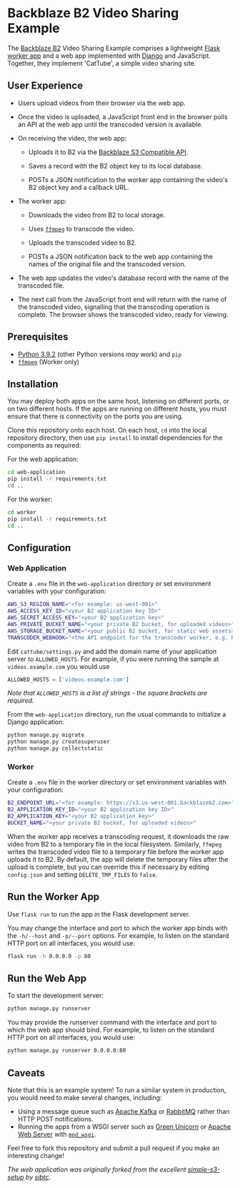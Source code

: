 # Backblaze B2 Video Sharing Example

The [Backblaze B2](https://www.backblaze.com/b2/cloud-storage.html) Video Sharing Example comprises a
lightweight [Flask](https://palletsprojects.com/p/flask/) [worker app](https://github.com/Backblaze-B2-Samples/b2-transcoder-worker)
and a web app implemented with [Django](https://www.djangoproject.com) and JavaScript. Together, they implement 'CatTube', a simple
video sharing site.

## User Experience

* Users upload videos from their browser via the web app.

* Once the video is uploaded, a JavaScript front end in the browser polls an API at the web app until the transcoded
  version is available.

* On receiving the video, the web app:

    * Uploads it to B2 via the [Backblaze S3 Compatible API](https://www.backblaze.com/b2/docs/s3_compatible_api.html).

    * Saves a record with the B2 object key to its local database.

    * POSTs a JSON notification to the worker app containing the video's B2 object key and a callback URL.

* The worker app:

    * Downloads the video from B2 to local storage.

    * Uses [`ffmpeg`](https://www.ffmpeg.org/download.html) to transcode the video.

    * Uploads the transcoded video to B2.

    * POSTs a JSON notification back to the web app containing the names of the original file and the transcoded
      version.

* The web app updates the video's database record with the name of the transcoded file.

* The next call from the JavaScript front end will return with the name of the transcoded video, signalling that the
  transcoding operation is complete. The browser shows the transcoded video, ready for viewing.

## Prerequisites

* [Python 3.9.2](https://www.python.org/downloads/release/python-392/) (other Python versions _may_ work) and `pip`
* [`ffmpeg`](https://www.ffmpeg.org/download.html) (Worker only)

## Installation

You may deploy both apps on the same host, listening on different ports, or on two different hosts. If the apps are running on different hosts, you must ensure that there is connectivity on the ports you are using.

Clone this repository onto each host. On each host, `cd` into the local repository directory, then use `pip install` to install dependencies for the components as required:

For the web application:

```bash
cd web-application
pip install -r requirements.txt
cd ..
```

For the worker:

```bash
cd worker
pip install -r requirements.txt
cd ..
```

## Configuration

### Web Application

Create a `.env` file in the `web-application` directory or set environment variables with your configuration:

```bash
AWS_S3_REGION_NAME="<for example: us-west-001>"
AWS_ACCESS_KEY_ID="<your B2 application key ID>"
AWS_SECRET_ACCESS_KEY="<your B2 application key>"
AWS_PRIVATE_BUCKET_NAME="<your private B2 bucket, for uploaded videos>"
AWS_STORAGE_BUCKET_NAME="<your public B2 bucket, for static web assets>"
TRANSCODER_WEBHOOK="<the API endpoint for the transcoder worker, e.g. http://1.2.3.4:5678/videos>"
```

Edit `cattube/settings.py` and add the domain name of your application server to `ALLOWED_HOSTS`. For example, if you were running the sample at `videos.example.com` you would use

```python
ALLOWED_HOSTS = ['videos.example.com']
```

_Note that `ALLOWED_HOSTS` is a list of strings - the square brackets are required._

From the `web-application` directory, run the usual commands to initialize a Django application:

```bash
python manage.py migrate
python manage.py createsuperuser
python manage.py collectstatic
```

### Worker

Create a `.env` file in the worker directory or set environment variables with your configuration:

```bash
B2_ENDPOINT_URL="<for example: https://s3.us-west-001.backblazeb2.com>"
B2_APPLICATION_KEY_ID="<your B2 application key ID>"
B2_APPLICATION_KEY="<your B2 application key>"
BUCKET_NAME="<your private B2 bucket, for uploaded videos>"
```

When the worker app receives a transcoding request, it downloads the raw video from B2 to a temporary file in the local filesystem. Similarly, `ffmpeg` writes the transcoded video file to a temporary file before the worker app uploads it to B2. By default, the app will delete the temporary files after the upload is complete, but
you can override this if necessary by editing `config.json` and setting `DELETE_TMP_FILES` to `false`.

## Run the Worker App

Use `flask run` to run the app in the Flask development server.

You may change the interface and port to which the worker app binds with the `-h/--host` and `-p/--port` options. For
example, to listen on the standard HTTP port on all interfaces, you would use:

```bash
flask run -h 0.0.0.0 -p 80
```

## Run the Web App

To start the development server:

```bash
python manage.py runserver
```

You may provide the runserver command with the interface and port to which the web app should bind. For example, to
listen on the standard HTTP port on all interfaces, you would use:

```bash
python manage.py runserver 0.0.0.0:80
```

## Caveats

Note that this is an example system! To run a similar system in production, you would need to make several changes,
including:

* Using a message queue such as [Apache Kafka](https://kafka.apache.org) or [RabbitMQ](https://www.rabbitmq.com) rather
  than HTTP POST notifications.
* Running the apps from a WSGI server such as [Green Unicorn](http://gunicorn.org/)
  or [Apache Web Server](https://httpd.apache.org) with [`mod_wsgi`](https://github.com/GrahamDumpleton/mod_wsgi).

Feel free to fork this repository and submit a pull request if you make an interesting change!

_The web application was originally forked from the
excellent [simple-s3-setup](https://github.com/sibtc/simple-s3-setup) by [sibtc](https://github.com/sibtc/)_.
